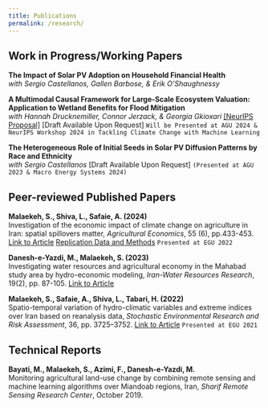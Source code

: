 ```yaml
---
title: Publications
permalink: /research/
---
```


Work in Progress/Working Papers
------

**The Impact of Solar PV Adoption on Household Financial Health**  
*with Sergio Castellanos, Gallen Barbose, & Erik O'Shaughnessy*

**A Multimodal Causal Framework for Large-Scale Ecosystem Valuation: Application to Wetland Benefits for Flood Mitigation**  
*with Hannah Drucknemiller, Connor Jerzack, & Georgia Gkioxari* 
[\[NeurIPS Proposal\]](https://SMalaekeh.github.io/files/NeurIPS24_Proposal.pdf)
[Draft Available Upon Request]
`Will be Presented at AGU 2024 & NeurIPS Workshop 2024 in Tackling Climate Change with Machine Learning`

**The Heterogeneous Role of Initial Seeds in Solar PV Diffusion Patterns by Race and Ethnicity**  
*with Sergio Castellanos*
[Draft Available Upon Request]
`(Presented at AGU 2023 & Macro Energy Systems 2024)`

Peer-reviewed Published Papers
------ 

**Malaekeh, S., Shiva, L., Safaie, A. (2024)**  
Investigation of the economic impact of climate change on agriculture in Iran: spatial spillovers matter, *Agricultural Economics*, 55 (6), pp.433-453. [Link to Article](https://doi.org/10.1111/agec.12821) [Replication Data and Methods](https://github.com/SMalaekeh/AG_Paper_2023)
`Presented at EGU 2022`

**Danesh-e-Yazdi, M., Malaekeh, S. (2023)**  
Investigating water resources and agricultural economy in the Mahabad study area by hydro-economic modeling, *Iran-Water Resources Research*, 19(2), pp. 87-105.
[Link to Article](https://www.iwrr.ir/article_168033.html?lang=en)

**Malaekeh, S., Safaie, A., Shiva, L., Tabari, H. (2022)**  
Spatio-temporal variation of hydro-climatic variables and extreme indices over Iran based on reanalysis data, *Stochastic Environmental Research and Risk Assessment*, 36, pp. 3725–3752. [Link to Article](https://doi.org/10.1007/s00477-022-02223-0)
`Presented at EGU 2021`

Technical Reports
------ 

**Bayati, M., Malaekeh, S., Azimi, F., Danesh-e-Yazdi, M.**  
Monitoring agricultural land-use change by combining remote sensing and machine learning algorithms over Miandoab regions, Iran, *Sharif Remote Sensing Research Center*, October 2019.
